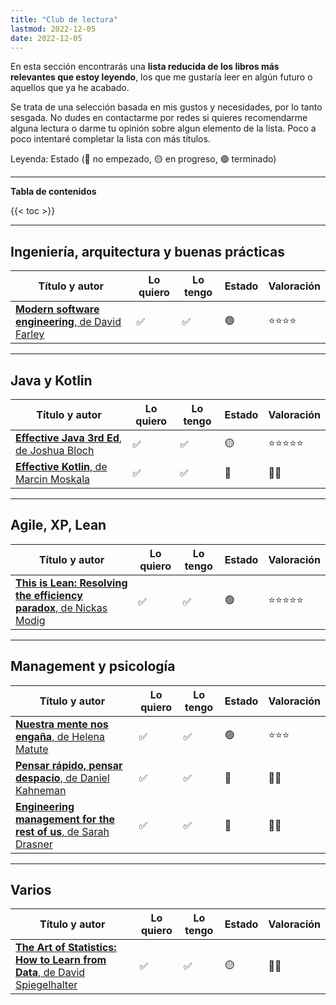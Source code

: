 ```yaml
---
title: "Club de lectura"
lastmod: 2022-12-05
date: 2022-12-05
---
```


En esta sección encontrarás una **lista reducida de los libros más relevantes que estoy leyendo**, los que me gustaría leer en algún futuro o aquellos que ya he acabado.

Se trata de una selección basada en mis gustos y necesidades, por lo tanto sesgada. No dudes en contactarme por redes si quieres recomendarme alguna lectura o darme tu opinión sobre algun elemento de la lista. Poco a poco intentaré completar la lista con más títulos.

Leyenda: Estado (🔴 no empezado, 🟡 en progreso, 🟢 terminado)

---

**Tabla de contenidos**

{{< toc >}}

---

## Ingeniería, arquitectura y buenas prácticas

| Título y autor  | Lo quiero | Lo tengo | Estado | Valoración |
|-----------------|-----------|----------|--------|------------|
|[**Modern software engineering**, de David Farley](https://www.goodreads.com/book/show/57345270-modern-software-engineering)|✅|✅|🟢|⭐⭐⭐⭐|

---

## Java y Kotlin

| Título y autor  | Lo quiero | Lo tengo | Estado | Valoración |
|-----------------|-----------|----------|--------|------------|
|[**Effective Java 3rd Ed**, de Joshua Bloch](https://www.goodreads.com/book/show/105099.Effective_Java_)|✅|✅|🟡|⭐⭐⭐⭐⭐|
|[**Effective Kotlin**, de Marcin Moskala](https://leanpub.com/effectivekotlin)|✅|✅|🔴|🤷‍♀️|

---

## Agile, XP, Lean

| Título y autor  | Lo quiero | Lo tengo | Estado | Valoración |
|-----------------|-----------|----------|--------|------------|
|[**This is Lean: Resolving the efficiency paradox**, de Nickas Modig](https://www.goodreads.com/book/show/17060202-this-is-lean)|✅|✅|🟢|⭐⭐⭐⭐⭐|

---

## Management y psicología

| Título y autor  | Lo quiero | Lo tengo | Estado | Valoración |
|-----------------|-----------|----------|--------|------------|
|[**Nuestra mente nos engaña**, de Helena Matute](https://www.goodreads.com/book/show/51107412-nuestra-mente-nos-enga-a)|✅|✅|🟢|⭐⭐⭐|
|[**Pensar rápido, pensar despacio**, de Daniel Kahneman](https://www.goodreads.com/book/show/38228086-pensar-r-pido-pensar-despacio)|✅|✅|🔴|🤷‍♀️|
|[**Engineering management for the rest of us**, de Sarah Drasner](https://www.goodreads.com/book/show/58502800-engineering-management-for-the-rest-of-us)|✅|✅|🔴|🤷‍♀️|

---

## Varios

| Título y autor  | Lo quiero | Lo tengo | Estado | Valoración |
|-----------------|-----------|----------|--------|------------|
|[**The Art of Statistics: How to Learn from Data**, de David Spiegelhalter](https://www.goodreads.com/book/show/43722897-the-art-of-statistics)|✅|✅|🟡|🤷‍♀️|
